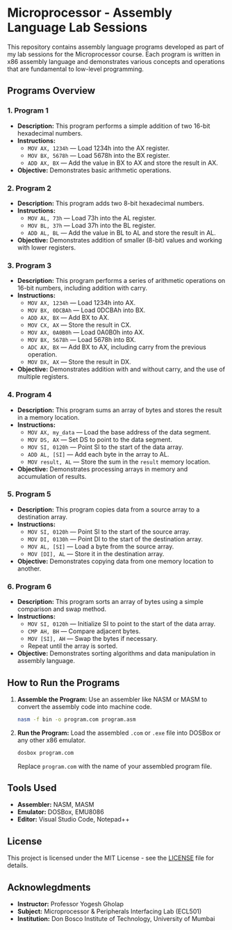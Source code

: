 # Microprocessor - Assembly Language Lab Sessions

This repository contains assembly language programs developed as part of my lab sessions for the Microprocessor course. Each program is written in x86 assembly language and demonstrates various concepts and operations that are fundamental to low-level programming.

## Programs Overview

### 1. **Program 1**
   - **Description:** This program performs a simple addition of two 16-bit hexadecimal numbers.
   - **Instructions:**
     - `MOV AX, 1234h` — Load 1234h into the AX register.
     - `MOV BX, 5678h` — Load 5678h into the BX register.
     - `ADD AX, BX` — Add the value in BX to AX and store the result in AX.
   - **Objective:** Demonstrates basic arithmetic operations.

### 2. **Program 2**
   - **Description:** This program adds two 8-bit hexadecimal numbers.
   - **Instructions:**
     - `MOV AL, 73h` — Load 73h into the AL register.
     - `MOV BL, 37h` — Load 37h into the BL register.
     - `ADD AL, BL` — Add the value in BL to AL and store the result in AL.
   - **Objective:** Demonstrates addition of smaller (8-bit) values and working with lower registers.

### 3. **Program 3**
   - **Description:** This program performs a series of arithmetic operations on 16-bit numbers, including addition with carry.
   - **Instructions:**
     - `MOV AX, 1234h` — Load 1234h into AX.
     - `MOV BX, 0DCBAh` — Load 0DCBAh into BX.
     - `ADD AX, BX` — Add BX to AX.
     - `MOV CX, AX` — Store the result in CX.
     - `MOV AX, 0A0B0h` — Load 0A0B0h into AX.
     - `MOV BX, 5678h` — Load 5678h into BX.
     - `ADC AX, BX` — Add BX to AX, including carry from the previous operation.
     - `MOV DX, AX` — Store the result in DX.
   - **Objective:** Demonstrates addition with and without carry, and the use of multiple registers.

### 4. **Program 4**
   - **Description:** This program sums an array of bytes and stores the result in a memory location.
   - **Instructions:**
     - `MOV AX, my_data` — Load the base address of the data segment.
     - `MOV DS, AX` — Set DS to point to the data segment.
     - `MOV SI, 0120h` — Point SI to the start of the data array.
     - `ADD AL, [SI]` — Add each byte in the array to AL.
     - `MOV result, AL` — Store the sum in the `result` memory location.
   - **Objective:** Demonstrates processing arrays in memory and accumulation of results.

### 5. **Program 5**
   - **Description:** This program copies data from a source array to a destination array.
   - **Instructions:**
     - `MOV SI, 0120h` — Point SI to the start of the source array.
     - `MOV DI, 0130h` — Point DI to the start of the destination array.
     - `MOV AL, [SI]` — Load a byte from the source array.
     - `MOV [DI], AL` — Store it in the destination array.
   - **Objective:** Demonstrates copying data from one memory location to another.

### 6. **Program 6**
   - **Description:** This program sorts an array of bytes using a simple comparison and swap method.
   - **Instructions:**
     - `MOV SI, 0120h` — Initialize SI to point to the start of the data array.
     - `CMP AH, BH` — Compare adjacent bytes.
     - `MOV [SI], AH` — Swap the bytes if necessary.
     - Repeat until the array is sorted.
   - **Objective:** Demonstrates sorting algorithms and data manipulation in assembly language.

## How to Run the Programs

1. **Assemble the Program:**
   Use an assembler like NASM or MASM to convert the assembly code into machine code.
   ```bash
   nasm -f bin -o program.com program.asm
    ```

2. **Run the Program:** Load the assembled `.com` or `.exe` file into DOSBox or any other x86 emulator.

    ```bash
    dosbox program.com
    ```

    Replace `program.com` with the name of your assembled program file.

## Tools Used

- **Assembler:** NASM, MASM
- **Emulator:** DOSBox, EMU8086
- **Editor:** Visual Studio Code, Notepad++

## License

This project is licensed under the MIT License - see the [LICENSE](LICENSE) file for details.

## Acknowlegdments

- **Instructor:** Professor Yogesh Gholap
- **Subject:** Microprocessor & Peripherals Interfacing Lab (ECL501)
- **Institution:** Don Bosco Institute of Technology, University of Mumbai

